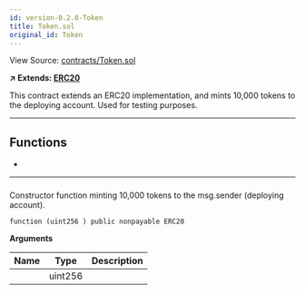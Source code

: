 ```yaml
---
id: version-0.2.0-Token
title: Token.sol
original_id: Token
---
```


View Source: [contracts/Token.sol](https://github.com/statechannels/monorepo/tree/master/packages/nitro-protocol/contracts/Token.sol)

**↗ Extends: [ERC20](ERC20.md)**

This contract extends an ERC20 implementation, and mints 10,000 tokens to the deploying account. Used for testing purposes.

---

## Functions

- [](#)

---

### 

Constructor function minting 10,000 tokens to the msg.sender (deploying account).

```solidity
function (uint256 ) public nonpayable ERC20 
```

**Arguments**

| Name        | Type           | Description  |
| ------------- |------------- | -----|
|  | uint256 |  | 

